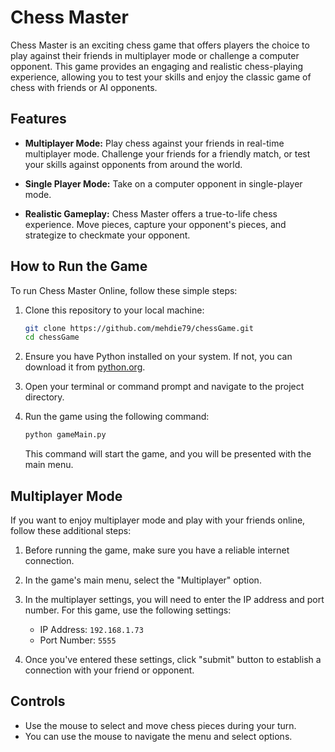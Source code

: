 # Chess Master

Chess Master is an exciting chess game that offers players the choice to play against their friends in multiplayer mode or challenge a computer opponent. This game provides an engaging and realistic chess-playing experience, allowing you to test your skills and enjoy the classic game of chess with friends or AI opponents.

## Features

- **Multiplayer Mode:** Play chess against your friends in real-time multiplayer mode. Challenge your friends for a friendly match, or test your skills against opponents from around the world.

- **Single Player Mode:** Take on a computer opponent in single-player mode.

- **Realistic Gameplay:** Chess Master offers a true-to-life chess experience. Move pieces, capture your opponent's pieces, and strategize to checkmate your opponent.

## How to Run the Game

To run Chess Master Online, follow these simple steps:

1. Clone this repository to your local machine:

   ```bash
   git clone https://github.com/mehdie79/chessGame.git
   cd chessGame
   ```

2. Ensure you have Python installed on your system. If not, you can download it from [python.org](https://www.python.org/downloads/).

3. Open your terminal or command prompt and navigate to the project directory.

4. Run the game using the following command:

   ```bash
   python gameMain.py
   ```

   This command will start the game, and you will be presented with the main menu.

## Multiplayer Mode

If you want to enjoy multiplayer mode and play with your friends online, follow these additional steps:

1. Before running the game, make sure you have a reliable internet connection.

2. In the game's main menu, select the "Multiplayer" option.

3. In the multiplayer settings, you will need to enter the IP address and port number. For this game, use the following settings:

   - IP Address: `192.168.1.73`
   - Port Number: `5555`

4. Once you've entered these settings, click "submit" button to establish a connection with your friend or opponent.

## Controls

- Use the mouse to select and move chess pieces during your turn.
- You can use the mouse to navigate the menu and select options.
